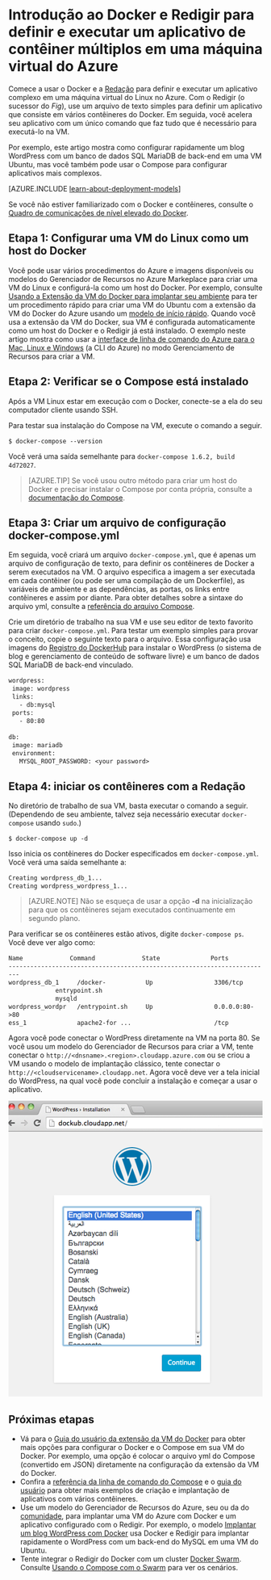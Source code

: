 <properties
   pageTitle="Docker e Redigir em uma máquina virtual | Microsoft Azure"
   description="Introdução rápida ao trabalho com a Redação e o Docker em máquinas virtuais do Linux no Azure"
   services="virtual-machines-linux"
   documentationCenter=""
   authors="dlepow"
   manager="timlt"
   editor=""
   tags="azure-resource-manager"/>

<tags
   ms.service="virtual-machines-linux"
   ms.devlang="NA"
   ms.topic="article"
   ms.tgt_pltfrm="vm-linux"
   ms.workload="infrastructure-services"
   ms.date="06/10/2016"
   ms.author="danlep"/>

# Introdução ao Docker e Redigir para definir e executar um aplicativo de contêiner múltiplos em uma máquina virtual do Azure

Comece a usar o Docker e a [Redação](http://github.com/docker/compose) para definir e executar um aplicativo complexo em uma máquina virtual do Linux no Azure. Com o Redigir (o sucessor do *Fig*), use um arquivo de texto simples para definir um aplicativo que consiste em vários contêineres do Docker. Em seguida, você acelera seu aplicativo com um único comando que faz tudo que é necessário para executá-lo na VM.

Por exemplo, este artigo mostra como configurar rapidamente um blog WordPress com um banco de dados SQL MariaDB de back-end em uma VM Ubuntu, mas você também pode usar o Compose para configurar aplicativos mais complexos.

[AZURE.INCLUDE [learn-about-deployment-models](../../includes/learn-about-deployment-models-both-include.md)]


Se você não estiver familiarizado com o Docker e contêineres, consulte o [Quadro de comunicações de nível elevado do Docker](https://azure.microsoft.com/documentation/videos/docker-high-level-whiteboard/).

## Etapa 1: Configurar uma VM do Linux como um host do Docker

Você pode usar vários procedimentos do Azure e imagens disponíveis ou modelos do Gerenciador de Recursos no Azure Markeplace para criar uma VM do Linux e configurá-la como um host do Docker. Por exemplo, consulte [Usando a Extensão da VM do Docker para implantar seu ambiente](virtual-machines-linux-dockerextension.md) para ter um procedimento rápido para criar uma VM do Ubuntu com a extensão da VM do Docker do Azure usando um [modelo de início rápido](https://github.com/Azure/azure-quickstart-templates/tree/master/docker-simple-on-ubuntu). Quando você usa a extensão da VM do Docker, sua VM é configurada automaticamente como um host do Docker e o Redigir já está instalado. O exemplo neste artigo mostra como usar a [interface de linha de comando do Azure para o Mac, Linux e Windows](../xplat-cli-install.md) (a CLI do Azure) no modo Gerenciamento de Recursos para criar a VM.

## Etapa 2: Verificar se o Compose está instalado

Após a VM Linux estar em execução com o Docker, conecte-se a ela do seu computador cliente usando SSH.

Para testar sua instalação do Compose na VM, execute o comando a seguir.

```
$ docker-compose --version
```

Você verá uma saída semelhante para `docker-compose 1.6.2, build 4d72027`.

>[AZURE.TIP] Se você usou outro método para criar um host do Docker e precisar instalar o Compose por conta própria, consulte a [documentação do Compose](https://github.com/docker/compose/blob/882dc673ce84b0b29cd59b6815cb93f74a6c4134/docs/install.md).


## Etapa 3: Criar um arquivo de configuração docker-compose.yml

Em seguida, você criará um arquivo `docker-compose.yml`, que é apenas um arquivo de configuração de texto, para definir os contêineres de Docker a serem executados na VM. O arquivo especifica a imagem a ser executada em cada contêiner (ou pode ser uma compilação de um Dockerfile), as variáveis de ambiente e as dependências, as portas, os links entre contêineres e assim por diante. Para obter detalhes sobre a sintaxe do arquivo yml, consulte a [referência do arquivo Compose](http://docs.docker.com/compose/yml/).

Crie um diretório de trabalho na sua VM e use seu editor de texto favorito para criar `docker-compose.yml`. Para testar um exemplo simples para provar o conceito, copie o seguinte texto para o arquivo. Essa configuração usa imagens do [Registro do DockerHub](https://registry.hub.docker.com/_/wordpress/) para instalar o WordPress (o sistema de blog e gerenciamento de conteúdo de software livre) e um banco de dados SQL MariaDB de back-end vinculado.

 ```
 wordpress:
  image: wordpress
  links:
    - db:mysql
  ports:
    - 80:80

db:
  image: mariadb
  environment:
    MYSQL_ROOT_PASSWORD: <your password>

```

## Etapa 4: iniciar os contêineres com a Redação

No diretório de trabalho de sua VM, basta executar o comando a seguir. (Dependendo de seu ambiente, talvez seja necessário executar `docker-compose` usando `sudo`.)

```
$ docker-compose up -d

```

Isso inicia os contêineres do Docker especificados em `docker-compose.yml`. Você verá uma saída semelhante a:

```
Creating wordpress_db_1...
Creating wordpress_wordpress_1...
```

>[AZURE.NOTE] Não se esqueça de usar a opção **-d** na inicialização para que os contêineres sejam executados continuamente em segundo plano.

Para verificar se os contêineres estão ativos, digite `docker-compose ps`. Você deve ver algo como:

```
Name             Command             State              Ports
-------------------------------------------------------------------------
wordpress_db_1     /docker-           Up                 3306/tcp
             entrypoint.sh
             mysqld
wordpress_wordpr   /entrypoint.sh     Up                 0.0.0.0:80->80
ess_1              apache2-for ...                       /tcp
```

Agora você pode conectar o WordPress diretamente na VM na porta 80. Se você usou um modelo do Gerenciador de Recursos para criar a VM, tente conectar o `http://<dnsname>.<region>.cloudapp.azure.com` ou se criou a VM usando o modelo de implantação clássico, tente conectar o `http://<cloudservicename>.cloudapp.net`. Agora você deve ver a tela inicial do WordPress, na qual você pode concluir a instalação e começar a usar o aplicativo.

![Tela inicial do WordPress][wordpress_start]


## Próximas etapas

* Vá para o [Guia do usuário da extensão da VM do Docker](https://github.com/Azure/azure-docker-extension/blob/master/README.md) para obter mais opções para configurar o Docker e o Compose em sua VM do Docker. Por exemplo, uma opção é colocar o arquivo yml do Compose (convertido em JSON) diretamente na configuração da extensão da VM do Docker.
* Confira a [referência da linha de comando do Compose](http://docs.docker.com/compose/reference/) e o [guia do usuário](http://docs.docker.com/compose/) para obter mais exemplos de criação e implantação de aplicativos com vários contêineres.
* Use um modelo do Gerenciador de Recursos do Azure, seu ou da do [comunidade](https://azure.microsoft.com/documentation/templates/), para implantar uma VM do Azure com Docker e um aplicativo configurado com o Redigir. Por exemplo, o modelo [Implantar um blog WordPress com Docker](https://github.com/Azure/azure-quickstart-templates/tree/master/docker-wordpress-mysql) usa Docker e Redigir para implantar rapidamente o WordPress com um back-end do MySQL em uma VM do Ubuntu.
* Tente integrar o Redigir do Docker com um cluster [Docker Swarm](virtual-machines-linux-docker-swarm.md). Consulte [Usando o Compose com o Swarm](https://docs.docker.com/compose/swarm/) para ver os cenários.

<!--Image references-->

[wordpress_start]: ./media/virtual-machines-linux-docker-compose-quickstart/WordPress.png

<!---HONumber=AcomDC_0615_2016-->